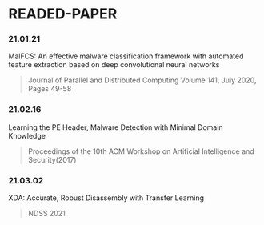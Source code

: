 # READED-PAPER

### 21.01.21
MalFCS: An effective malware classification framework with automated feature extraction based on deep convolutional neural networks
> Journal of Parallel and Distributed Computing Volume 141, July 2020, Pages 49-58

### 21.02.16
Learning the PE Header, Malware Detection with Minimal Domain Knowledge 
> Proceedings of the 10th ACM Workshop on Artificial Intelligence and Security(2017)

### 21.03.02
XDA: Accurate, Robust Disassembly with Transfer Learning 
> NDSS 2021

